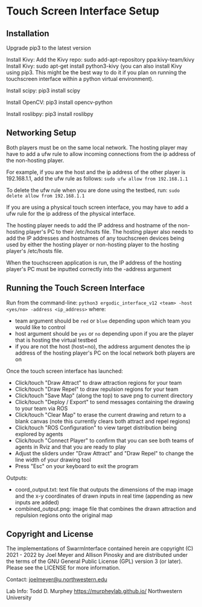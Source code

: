 # Touch Screen Interface Setup
## Installation
Upgrade pip3 to the latest version

Install Kivy:
Add the Kivy repo: sudo add-apt-repository ppa:kivy-team/kivy
Install Kivy: sudo apt-get install python3-kivy
(you can also install Kivy using pip3. This might be the best way to do it if you plan on running the touchscreen interface within a python virtual environment).

Install scipy:
pip3 install scipy

Install OpenCV:
pip3 install opencv-python

Install roslibpy:
pip3 install roslibpy

## Networking Setup
Both players must be on the same local network. The hosting player may have to add a ufw rule to allow incoming connections from the ip address of the non-hosting player.

For example, if you are the host and the ip address of the other player is 192.168.1.1, add the ufw rule as follows:
`sudo ufw allow from 192.168.1.1`

To delete the ufw rule when you are done using the testbed, run:
`sudo delete allow from 192.168.1.1`

If you are using a physical touch screen interface, you may have to add a ufw rule for the ip address of the physical interface.

The hosting player needs to add the IP address and hostname of the non-hosting player's PC to their /etc/hosts file. The hosting player also needs to add the IP addresses and hostnames of any touchscreen devices being used by either the hosting player or non-hosting player to the hosting player's /etc/hosts file.

When the touchscreen application is run, the IP address of the hosting player's PC must be inputted correctly into the -address argument

## Running the Touch Screen Interface

Run from the command-line:
`python3 ergodic_interface_v12 <team> -host <yes/no> -address <ip_address>` where:
- team argument should be `red` or `blue` depending upon which team you would like to control
- host argument should be `yes` or `no` depending upon if you are the player that is hosting the virtual testbed 
- if you are not the host (host=no), the address argument denotes the ip address of the hosting player's PC on the local network both players are on 

Once the touch screen interface has launched:
- Click/touch "Draw Attract" to draw attraction regions for your team
- Click/touch "Draw Repel" to draw repulsion regions for your team
- Click/touch "Save Map" (along the top) to save png to current directory
- Click/touch "Deploy / Export" to send messages containing the drawing to your team via ROS
- Click/touch "Clear Map" to erase the current drawing and return to a blank canvas (note this currently clears both attract and repel regions)
- Click/touch "ROS Configuration" to view target distribution being explored by agents
- Click/touch "Connect Player" to confirm that you can see both teams of agents in Rviz and that you are ready to play
- Adjust the sliders under "Draw Attract" and "Draw Repel" to change the line width of your drawing tool 
- Press "Esc" on your keyboard to exit the program

Outputs:
- coord_output.txt: text file that outputs the dimensions of the map image 
  and the x-y coordinates of drawn inputs in real time 
  (appending as new inputs are added)
- combined_output.png: image file that combines the drawn attraction and repulsion regions onto the original map


## Copyright and License
The implementations of SwarmInterface contained herein are copyright (C) 2021 - 2022 by Joel Meyer and Allison Pinosky and are distributed under the terms of the GNU General Public License (GPL) version 3 (or later). Please see the LICENSE for more information.

Contact: joelmeyer@u.northwestern.edu

Lab Info: Todd D. Murphey https://murpheylab.github.io/ Northwestern University